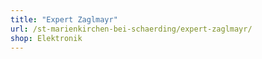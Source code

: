 ```yaml
---
title: "Expert Zaglmayr"
url: /st-marienkirchen-bei-schaerding/expert-zaglmayr/
shop: Elektronik
---
```

